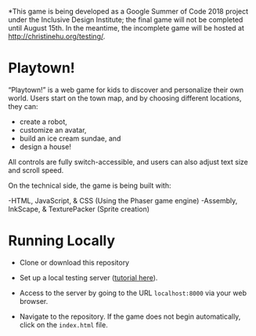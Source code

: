 *This game is being developed as a Google Summer of Code 2018 project under the Inclusive Design Institute; the final game will not be completed until August 15th. In the meantime, the incomplete game will be hosted at http://christinehu.org/testing/.

# Playtown!

“Playtown!” is a web game for kids to discover and personalize their own world. Users start on the town map, and by choosing different locations, they can:

- create a robot,
- customize an avatar,
- build an ice cream sundae, and
- design a house!

All controls are fully switch-accessible, and users can also adjust text size and scroll speed.

On the technical side, the game is being built with:

-HTML, JavaScript, & CSS (Using the Phaser game engine)
-Assembly, InkScape, & TexturePacker (Sprite creation)

# Running Locally

- Clone or download this repository

- Set up a local testing server ([tutorial here](https://developer.mozilla.org/en-US/docs/Learn/Common_questions/set_up_a_local_testing_server)). 

- Access to the server by going to the URL `localhost:8000` via your web browser. 

- Navigate to the repository. If the game does not begin automatically, click on the `index.html` file.
